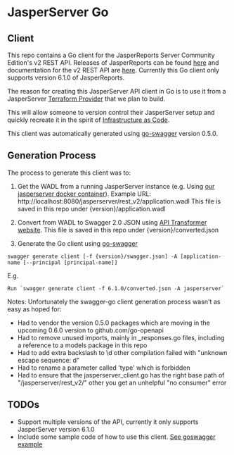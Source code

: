 # JasperServer Go

## Client

This repo contains a Go client for the JasperReports Server Community Edition's v2 REST API. Releases of JasperReports can be found [here]((http://community.jaspersoft.com/project/jasperreports-server/releases)) and documentation for the v2 REST API are [here](http://community.jaspersoft.com/documentation/tibco-jasperreports-server-web-services-guide/v610/introduction-0). Currently this Go client only supports version 6.1.0 of JasperReports. 

The reason for creating this JasperServer API client in Go is to use it from a JasperServer [Terraform Provider](https://www.terraform.io/docs/providers/) that we plan to build. 

This will allow someone to version control their JasperServer setup and quickly recreate it in the spirit of [Infrastructure as Code](https://www.thoughtworks.com/insights/blog/infrastructure-code-reason-smile).

This client was automatically generated using [go-swagger](https://github.com/go-swagger/go-swagger) version 0.5.0.

## Generation Process

The process to generate this client was to:

1. Get the WADL from a running JasperServer instance (e.g. Using [our jasperserver docker container](https://github.com/retrievercommunications/docker-jasperserver)).
Example URL: http://localhost:8080/jasperserver/rest_v2/application.wadl
This file is saved in this repo under {version}/application.wadl 

2. Convert from WADL to Swagger 2.0 JSON using [API Transformer website](https://apitransformer.com/). This file is saved in this repo under {version}/converted.json

3. Generate the Go client using [go-swagger](https://github.com/go-swagger/go-swagger)

```
swagger generate client [-f {version}/swagger.json] -A [application-name [--principal [principal-name]]
```

E.g. 
```
Run `swagger generate client -f 6.1.0/converted.json -A jasperserver`
```

Notes:
Unfortunately the swagger-go client generation process wasn't as easy as hoped for:
* Had to vendor the version 0.5.0 packages which are moving in the upcoming 0.6.0 version to github.com/go-openapi
* Had to remove unused imports, mainly in _responses.go files, including a reference to a models package in this repo
* Had to add extra backslash to \d other compilation failed with "unknown escape sequence: d"
* Had to rename a parameter called 'type' which is forbidden
* Had to ensure that the jasperserver_client.go has the right base path of "/jasperserver/rest_v2/" other you get an unhelpful "no consumer" error

## TODOs

* Support multiple versions of the API, currently it only supports JasperServer version 6.1.0
* Include some sample code of how to use this client. [See goswagger example](https://goswagger.io/generate/client/)
